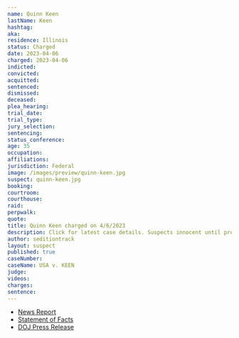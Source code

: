 ```yaml
---
name: Quinn Keen
lastName: Keen
hashtag: 
aka:
residence: Illinois
status: Charged
date: 2023-04-06
charged: 2023-04-06
indicted:
convicted:
acquitted:
sentenced:
dismissed:
deceased:
plea_hearing:
trial_date:
trial_type:
jury_selection:
sentencing:
status_conference:
age: 35
occupation:
affiliations:
jurisdiction: Federal
image: /images/preview/quinn-keen.jpg
suspect: quinn-keen.jpg
booking:
courtroom:
courthouse:
raid:
perpwalk:
quote:
title: Quinn Keen charged on 4/6/2023
description: Click for latest case details. Suspects innocent until proven guilty.
author: seditiontrack
layout: suspect
published: true
caseNumber: 
caseName: USA v. KEEN
judge:
videos:
charges:
sentence:
---
```

- [News Report](https://www.newamericanjournal.net/2023/04/illinois-and-massachusetts-men-arrested-on-felony-charges-for-actions-during-jan-6-capitol-breach/)
- [Statement of Facts](https://www.justice.gov/usao-dc/press-release/file/1578811/download)
- [DOJ Press Release](https://www.justice.gov/usao-dc/pr/illinois-man-arrested-felony-charges-actions-during-jan-6-capitol-breach-0)
